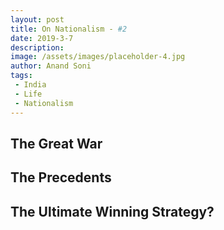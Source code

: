 ```yaml
---  
layout: post  
title: On Nationalism - #2
date: 2019-3-7  
description:  
image: /assets/images/placeholder-4.jpg  
author: Anand Soni  
tags:  
 - India  
 - Life  
 - Nationalism  
---    
```

## The Great War
## The Precedents
## The Ultimate Winning Strategy?  
  
<!--stackedit_data:
eyJoaXN0b3J5IjpbLTE5NDAyNjg5MzhdfQ==
-->